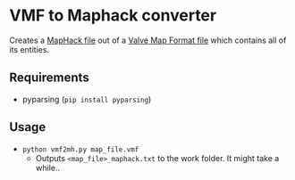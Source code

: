 # VMF to Maphack converter

Creates a [MapHack file](https://developer.valvesoftware.com/wiki/Maphack_Fundamentals) out of a [Valve Map Format file](https://developer.valvesoftware.com/wiki/Valve_Map_Format) which contains all of its entities.

## Requirements
  - pyparsing (`pip install pyparsing`)

## Usage
  - `python vmf2mh.py map_file.vmf`
    - Outputs `<map_file>_maphack.txt` to the work folder. It might take a while..
